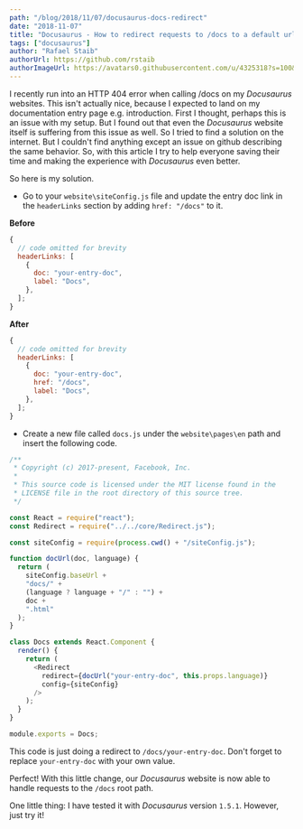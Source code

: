 ```yaml
---
path: "/blog/2018/11/07/docusaurus-docs-redirect"
date: "2018-11-07"
title: "Docusaurus - How to redirect requests to /docs to a default url instead of getting a 404 error"
tags: ["docusaurus"]
author: "Rafael Staib"
authorUrl: https://github.com/rstaib
authorImageUrl: https://avatars0.githubusercontent.com/u/4325318?s=100&v=4
---
```


I recently run into an HTTP 404 error when calling /docs on my _Docusaurus_ websites. This isn't
actually nice, because I expected to land on my documentation entry page e.g. introduction. First I
thought, perhaps this is an issue with my setup. But I found out that even the _Docusaurus_ website
itself is suffering from this issue as well. So I tried to find a solution on the internet. But
I couldn't find anything except an issue on github describing the same behavior. So, with this article
I try to help everyone saving their time and making the experience with _Docusaurus_ even better.

So here is my solution.

* Go to your `website\siteConfig.js` file and update the entry doc link in the `headerLinks`
   section by adding `href: "/docs"` to it.

**Before**

```javascript
{
  // code omitted for brevity
  headerLinks: [
    {
      doc: "your-entry-doc",
      label: "Docs",
    },
  ];
}
```

**After**

```javascript
{
  // code omitted for brevity
  headerLinks: [
    {
      doc: "your-entry-doc",
      href: "/docs",
      label: "Docs",
    },
  ];
}
```

* Create a new file called `docs.js` under the `website\pages\en` path and insert the following
   code.

```javascript
/**
 * Copyright (c) 2017-present, Facebook, Inc.
 *
 * This source code is licensed under the MIT license found in the
 * LICENSE file in the root directory of this source tree.
 */

const React = require("react");
const Redirect = require("../../core/Redirect.js");

const siteConfig = require(process.cwd() + "/siteConfig.js");

function docUrl(doc, language) {
  return (
    siteConfig.baseUrl +
    "docs/" +
    (language ? language + "/" : "") +
    doc +
    ".html"
  );
}

class Docs extends React.Component {
  render() {
    return (
      <Redirect
        redirect={docUrl("your-entry-doc", this.props.language)}
        config={siteConfig}
      />
    );
  }
}

module.exports = Docs;
```

This code is just doing a redirect to `/docs/your-entry-doc`. Don't forget to replace
`your-entry-doc` with your own value.

Perfect! With this little change, our _Docusaurus_ website is now able to handle requests to the
`/docs` root path.

One little thing: I have tested it with _Docusaurus_ version `1.5.1`. However, just try it!
